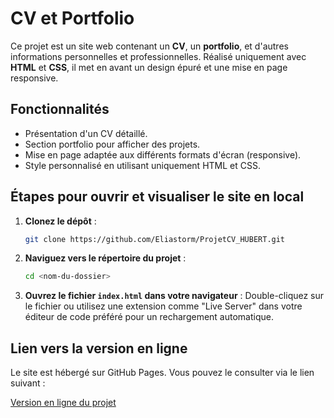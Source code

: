 # CV et Portfolio

Ce projet est un site web contenant un **CV**, un **portfolio**, et d'autres informations personnelles et professionnelles. Réalisé uniquement avec **HTML** et **CSS**, il met en avant un design épuré et une mise en page responsive.

## Fonctionnalités
- Présentation d'un CV détaillé.
- Section portfolio pour afficher des projets.
- Mise en page adaptée aux différents formats d'écran (responsive).
- Style personnalisé en utilisant uniquement HTML et CSS.

## Étapes pour ouvrir et visualiser le site en local
1. **Clonez le dépôt** :
   ```bash
   git clone https://github.com/Eliastorm/ProjetCV_HUBERT.git
   ```

2. **Naviguez vers le répertoire du projet** :
   ```bash
   cd <nom-du-dossier>
   ```

3. **Ouvrez le fichier `index.html` dans votre navigateur** :
   Double-cliquez sur le fichier ou utilisez une extension comme "Live Server" dans votre éditeur de code préféré pour un rechargement automatique.

## Lien vers la version en ligne
Le site est hébergé sur GitHub Pages. Vous pouvez le consulter via le lien suivant :

[Version en ligne du projet]([https://<votre-nom-utilisateur-github>.github.io/<nom-du-dépôt](https://eliastorm.github.io/ProjetCV_HUBERT/index.html)>)
